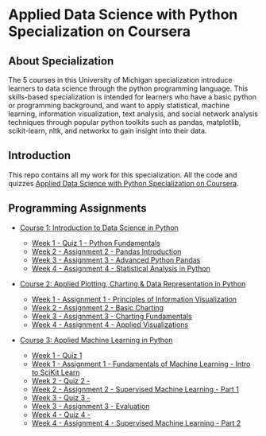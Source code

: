 # Applied Data Science with Python Specialization on Coursera


## About Specialization
The 5 courses in this University of Michigan specialization introduce learners to data science through the python programming language. This skills-based specialization is intended for learners who have a basic python or programming background, and want to apply statistical, machine learning, information visualization, text analysis, and social network analysis techniques through popular python toolkits such as pandas, matplotlib, scikit-learn, nltk, and networkx to gain insight into their data.


## Introduction
This repo contains all my work for this specialization. All the code and quizzes [Applied Data Science with Python Specialization on Coursera](https://www.coursera.org/specializations/data-science-python).

## Programming Assignments

- [Course 1: Introduction to Data Science in Python](Course%201)
  - [Week 1 - Quiz 1 - Python Fundamentals](Course%201/W1%20-%20Python%20Fundamentals/Quiz%201.md)
  - [Week 2 - Assignment 2 - Pandas Introduction](Course%201/W2%20-%20Pandas%20Introduction/Assignment+2.ipynb)
  - [Week 3 - Assignment 3 - Advanced Python Pandas](Course%201/W3%20-%20Advanced%20Python%20Pandas/Assignment+3.ipynb)
  - [Week 4 - Assignment 4 - Statistical Analysis in Python](Course%201/W4%20-%20Statistical%20Analysis%20in%20Python/Assignment+4.ipynb)

- [Course 2: Applied Plotting, Charting & Data Representation in Python](Course%202)
  - [Week 1 - Assignment 1 - Principles of Information Visualization](Course%202/W1%20-%20Principles%20of%20Information%20Visualization/Graphics%20Lies.docx)
  - [Week 2 - Assignment 2 - Basic Charting](Course%202/W2%20-%20Basic%20Charting/Assignment2.ipynb)
  - [Week 3 - Assignment 3 - Charting Fundamentals](Course%202/W3%20-%20Charting%20Fundamentals/Assignment3.ipynb)
  - [Week 4 - Assignment 4 - Applied Visualizations](Course%202/W4%20-%20Applied%20Visualizations/Assignment4.ipynb)

- [Course 3: Applied Machine Learning in Python](Course%203)
  - [Week 1 - Quiz 1](Course%203/W1%20-%20Fundamentals%20of%20Machine%20Learning/Quiz%201.md)
  - [Week 1 - Assignment 1 - Fundamentals of Machine Learning - Intro to SciKit Learn](Course%203/W1%20-%20Fundamentals%20of%20Machine%20Learning/Assignment1.ipynb)
  - [Week 2 - Quiz 2 - ](Course%203/W2%20-%20Supervised%20Machine%20Learning%20P1/Quiz%202.md)
  - [Week 2 - Assignment 2 - Supervised Machine Learning - Part 1](Course%203/W2%20-%20Supervised%20Machine%20Learning%20P1/Assignment2.ipynb)
  - [Week 3 - Quiz 3 - ](Course%203/W3%20-%20Evaluation/Quiz%203.md)
  - [Week 3 - Assignment 3 - Evaluation](Course%203/W3%20-%20Evaluation/Assignment3.ipynb)
  - [Week 4 - Quiz 4 - ](Course%203/W4%20-%20Supervised%20Machine%20Learning%20P2/Quiz%204.md)
  - [Week 4 - Assignment 4 - Supervised Machine Learning - Part 2](Course%203/W4%20-%20Supervised%20Machine%20Learning%20P2/Assignment4.ipynb)


  



